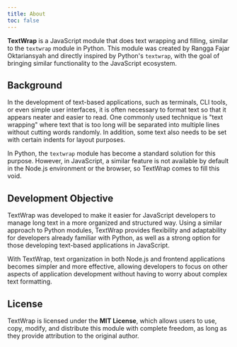 ```yaml
---
title: About
toc: false
---
```


**TextWrap** is a JavaScript module that does text wrapping and filling, similar to the `textwrap` module in Python. This module was created by Rangga Fajar Oktariansyah and directly inspired by Python's `textwrap`, with the goal of bringing similar functionality to the JavaScript ecosystem.

## Background

In the development of text-based applications, such as terminals, CLI tools, or even simple user interfaces, it is often necessary to format text so that it appears neater and easier to read. One commonly used technique is "text wrapping" where text that is too long will be separated into multiple lines without cutting words randomly. In addition, some text also needs to be set with certain indents for layout purposes.

In Python, the `textwrap` module has become a standard solution for this purpose. However, in JavaScript, a similar feature is not available by default in the Node.js environment or the browser, so TextWrap comes to fill this void.

## Development Objective

TextWrap was developed to make it easier for JavaScript developers to manage long text in a more organized and structured way. Using a similar approach to Python modules, TextWrap provides flexibility and adaptability for developers already familiar with Python, as well as a strong option for those developing text-based applications in JavaScript.

With TextWrap, text organization in both Node.js and frontend applications becomes simpler and more effective, allowing developers to focus on other aspects of application development without having to worry about complex text formatting.

## License

TextWrap is licensed under the **MIT License**, which allows users to use, copy, modify, and distribute this module with complete freedom, as long as they provide attribution to the original author.
